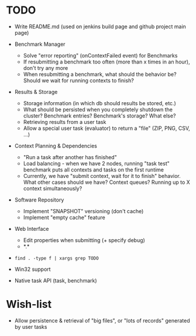 # TODO

* Write README.md (used on jenkins build page and github project main page)

* Benchmark Manager
    * Solve "error reporting" (onContextFailed event) for Benchmarks
    * If resubmitting a benchmark too often (more than x times in an hour), don't try
      any more
    * When resubmitting a benchmark, what should the behavior be? Should we wait for
      running contexts to finish?
* Results & Storage
    * Storage information (in which db should results be stored, etc.)
	* What should be persisted when you completely shutdown the cluster? Benchmark entries? Benchmark's storage?
	  What else?
	* Retrieving results from a user task
	* Allow a special user task (evaluator) to return a "file" (ZIP, PNG, CSV, ...)
* Context Planning & Dependencies
	* "Run a task after another has finished"
	* Load balancing - when we have 2 nodes, running "task test" benchmark puts
	  all contexts and tasks on the first runtime
	* Currently, we have "submit context, wait for it to finish" behavior. What other
	  cases should we have? Context queues? Running up to X context simultaneously?
* Software Repository
	* Implement "SNAPSHOT" versioning (don't cache)
	* Implement "empty cache" feature
* Web Interface
	* Edit properties when submitting (+ specify debug)
	* \*.\*
* `find . -type f | xargs grep TODO`


* Win32 support
* Native task API (task, benchmark)


# Wish-list
* Allow persistence & retrieval of "big files", or "lots of records" generated by user tasks

